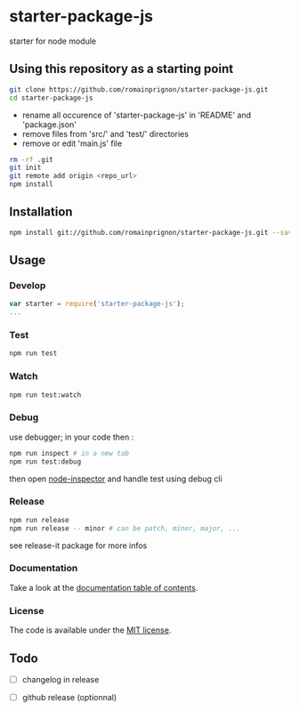 # starter-package-js

starter for node module

## Using this repository as a starting point

```sh
git clone https://github.com/romainprignon/starter-package-js.git
cd starter-package-js
```

* rename all occurence of 'starter-package-js' in 'README' and 'package.json'
* remove files from 'src/' and 'test/' directories
* remove or edit 'main.js' file

```sh
rm -rf .git
git init
git remote add origin <repo_url>
npm install
```

## Installation

```sh
npm install git://github.com/romainprignon/starter-package-js.git --save
```

## Usage

### Develop

```js
var starter = require('starter-package-js');
...
```

### Test

```sh
npm run test
```

### Watch

```sh
npm run test:watch
```

### Debug

use debugger; in your code then :
```sh
npm run inspect # in a new tab
npm run test:debug
```
then open [node-inspector](http://127.0.0.1:8080/debug?port=5858)
and handle test using debug cli

### Release

```sh
npm run release
npm run release -- minor # can be patch, minor, major, ...
```
see release-it package for more infos

### Documentation

Take a look at the [documentation table of contents](doc/TOC.md).

### License

The code is available under the [MIT license](LICENSE.md).

## Todo
* [ ] changelog in release
* [ ] github release (optionnal)

